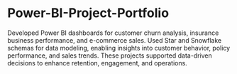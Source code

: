 # Power-BI-Project-Portfolio
Developed Power BI dashboards for customer churn analysis, insurance business performance, and e-commerce sales. Used Star and Snowflake schemas for data modeling, enabling insights into customer behavior, policy performance, and sales trends. These projects supported data-driven decisions to enhance retention, engagement, and operations.
